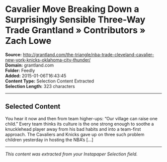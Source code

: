 # Cavalier Move Breaking Down a Surprisingly Sensible Three-Way Trade Grantland » Contributors » Zach Lowe

**Source:** http://grantland.com/the-triangle/nba-trade-cleveland-cavalier-new-york-knicks-oklahoma-city-thunder/  
**Domain:** grantland.com  
**Folder:** Feedly  
**Added:** 2015-01-06T16:43:45  
**Content Type:** Selection Content Extracted  
**Selection Length:** 323 characters  


---

## Selected Content

You hear it now and then from team higher-ups: “Our village can raise one child.” Every team thinks its culture is the one strong enough to soothe a knucklehead player away from his bad habits and into a team-first approach. The Cavaliers and Knicks gave up on three such problem children yesterday in hosting the NBA’s […]

---

*This content was extracted from your Instapaper Selection field.*